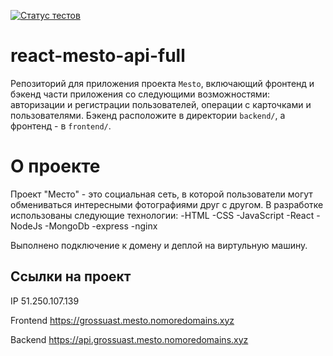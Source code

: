 [![Статус тестов](../../actions/workflows/tests.yml/badge.svg)](../../actions/workflows/tests.yml)

# react-mesto-api-full
Репозиторий для приложения проекта `Mesto`, включающий фронтенд и бэкенд части приложения со следующими возможностями: авторизации и регистрации пользователей, операции с карточками и пользователями. Бэкенд расположите в директории `backend/`, а фронтенд - в `frontend/`. 

# О проекте
Проект "Место" - это социальная сеть, в которой пользователи могут обмениваться интересными фотографиями друг с другом.
В разработке использованы следующие технологии:
-HTML
-CSS
-JavaScript
-React
-NodeJs
-MongoDb
-express
-nginx

Выполнено подключение к домену и деплой на виртульную машину.

## Ссылки на проект

IP 51.250.107.139

Frontend https://grossuast.mesto.nomoredomains.xyz

Backend https://api.grossuast.mesto.nomoredomains.xyz
